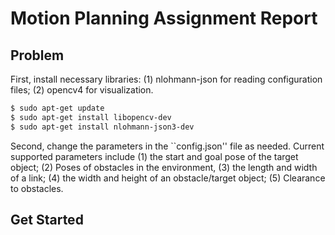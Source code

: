 # Motion Planning Assignment Report

## Problem
First, install necessary libraries: (1) nlohmann-json for reading configuration files; (2) opencv4 for visualization.

```bash
$ sudo apt-get update
$ sudo apt-get install libopencv-dev
$ sudo apt-get install nlohmann-json3-dev
```

Second, change the parameters in the ``config.json'' file as needed. Current supported parameters include (1) the start and goal pose of the target object; (2) Poses of obstacles in the environment, (3) the length and width of a link; (4) the width and height of an obstacle/target object; (5) Clearance to obstacles.



## Get Started
